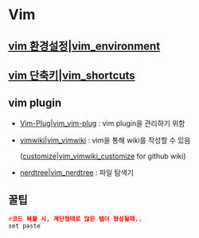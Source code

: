 # Vim

## [vim 환경설정\|vim\_environment](https://github.com/determined6730/ttt/tree/7d354af7b5807845b13ceb1da5d7c9301b74692b/vim-환경설정%7Cvim_environment.html)

## [vim 단축키\|vim\_shortcuts](https://github.com/determined6730/ttt/tree/7d354af7b5807845b13ceb1da5d7c9301b74692b/vim-단축키%7Cvim_shortcuts.html)

## vim plugin

* [Vim-Plug\|vim\_vim-plug](https://github.com/determined6730/ttt/tree/7d354af7b5807845b13ceb1da5d7c9301b74692b/vim-plug%7Cvim_vim-plug.html) : vim plugin을 관리하기 위함
* [vimwiki\|vim\_vimwiki](https://github.com/determined6730/ttt/tree/7d354af7b5807845b13ceb1da5d7c9301b74692b/vimwiki%7Cvim_vimwiki.html) : vim을 통해 wiki를 작성할 수 있음  

  \([customize\|vim\_vimwiki\_customize](https://github.com/determined6730/ttt/tree/7d354af7b5807845b13ceb1da5d7c9301b74692b/customize%7Cvim_vimwiki_customize.html) for github wiki\)

* [nerdtree\|vim\_nerdtree](https://github.com/determined6730/ttt/tree/7d354af7b5807845b13ceb1da5d7c9301b74692b/nerdtree%7Cvim_nerdtree.html) : 파일 탐색기

## 꿀팁

```c
#코드 복붙 시, 계단형태로 많은 탭이 형성될때.. 
set paste
```


